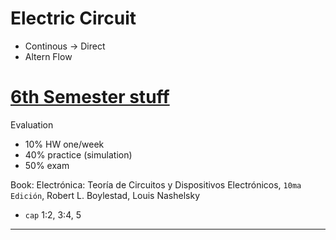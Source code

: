 # Electric Circuit


- Continous -> Direct
- Altern Flow


# [6th Semester stuff](/schedule.md)

Evaluation
- 10% HW one/week
- 40% practice (simulation)
- 50% exam

Book: Electrónica: Teoría de Circuitos y Dispositivos Electrónicos, `10ma Edición`, Robert L. Boylestad, Louis Nashelsky
- `cap` 1:2, 3:4, 5


----